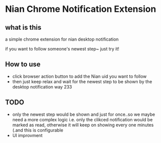 # Nian  Chrome Notification Extension

## what is this

a simple chrome extension for nian desktop notification

if you want to follow someone's newest step~ just try it!

## How to use

* click browser action button to add the Nian uid you want to follow
* then just keep relax and wait for the newest step to be shown by the desktop notification way 233

## TODO 

* only the newest step would be shown and just for once..so we maybe need a more complex logic i.e. only the clikced notification would be marked as read, otherwise it will keep on showing every one minutes (.and this is configurable
* UI improvment